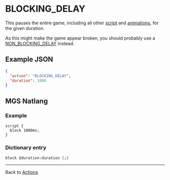 # BLOCKING_DELAY

This pauses the entire game, including all other [script](../scripts) and [animations](../tilesets/animations), for the given duration.

As this might make the game appear broken, you should probably use a [NON_BLOCKING_DELAY](../actions/NON_BLOCKING_DELAY) instead.

## Example JSON

```json
{
  "action": "BLOCKING_DELAY",
  "duration": 1000
}
```

## MGS Natlang

### Example

```mgs
script {
  block 1000ms;
}
```

### Dictionary entry

```
block $duration:duration (;)
```

---

Back to [Actions](../actions)
